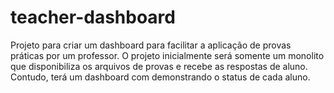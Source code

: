 # teacher-dashboard
Projeto para criar um dashboard para facilitar a aplicação de provas práticas por um professor. O projeto inicialmente será somente um monolito que disponibiliza os arquivos de provas e recebe as respostas de aluno. Contudo, terá um dashboard com demonstrando o status de cada aluno.
